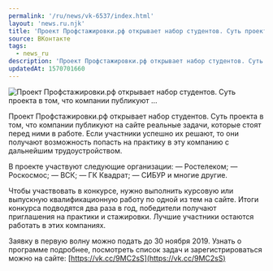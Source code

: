 ```yaml
---
permalink: '/ru/news/vk-6537/index.html'
layout: 'news.ru.njk'
title: 'Проект Профстажировки.рф открывает набор студентов. Суть проекта в том, что компании публикуют …'
source: ВКонтакте
tags:
  - news_ru
description: 'Проект Профстажировки.рф открывает набор студентов. Суть проекта в том, что компании публикуют …'
updatedAt: 1570701660
---
```

![Проект Профстажировки.рф открывает набор студентов. Суть проекта в том, что компании публикуют …](https://sun9-49.userapi.com/impf/c850528/v850528616/1df0dd/zyvjVbBj10c.jpg?size=1280x853&quality=96&proxy=1&sign=8f1769be4731e2aa11b85c7350ecff97&c_uniq_tag=4E-o_jM8Actb8-Io_tjrZbYyqzsfp8lmbVDBHlNkRFs&type=album)

Проект Профстажировки.рф открывает набор студентов. Суть проекта в том, что компании публикуют на сайте реальные задачи, которые стоят перед ними в работе. Если участники успешно их решают, то они получают возможность попасть на практику в эту компанию с дальнейшим трудоустройством.

В проекте участвуют следующие организации:
— Ростелеком;
— Роскосмос;
— ВСК;
— ГК Квадрат;
— СИБУР и многие другие.

Чтобы участвовать в конкурсе, нужно выполнить курсовую или выпускную квалификационную работу по одной из тем на сайте. Итоги конкурса подводятся два раза в год, победители получают приглашения на практики и стажировки. Лучшие участники остаются работать в этих компаниях.

Заявку в первую волну можно подать до 30 ноября 2019. Узнать о программе подробнее, посмотреть список задач и зарегистрироваться можно на сайте: [https://vk.cc/9MC2sS](https://vk.cc/9MC2sS)
